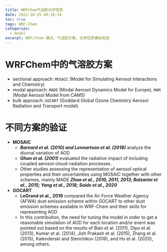 ```yaml
---
title: WRFChem气溶胶光学性质
date: 2022-10-25 09:18:14
toc: true
tags: WRF-Chem
categories:
  - model
excerpt: WRF/Chem 模式，气溶胶方案，光学性质模拟检验
---
```


# WRFChem中的气溶胶方案

- sectional approach: ```MOSAIC``` (Model for Simulating Aerosol Interactions and Chemistry)
- modal approach: ```MADE``` (Modal Aerosol Dynamics Model for Europe), ```MAM``` (Modal Aerosol Model from CAM5)
- bulk approach: ```GOCART``` (Goddard Global Ozone Chemistry Aerosol Radiation and Transport model)

# 不同方案的验证

- **MOSAIC**
  - ***Barnard et al. (2010) and Lennartson et al. (2018)***  analyze the diurnal variation of AOD
  - ***Ghan et al. (2001)***  evaluated the radiative impact of including coupled aerosol–cloud–radiation processes.
  - Other studies assessing the representation of aerosol optical properties and their uncertainties using MOSAIC together with other schemes, mainly MADE ***Zhao et al., 2010, 2011, 2013; Balzarini et al., 2015; Yang et al., 2018; Saide et al., 2020***
- **GOCART**
  - **LeGrand et al., 2019** compared the Air Force Weather Agency (AFWA) dust emission scheme within GOCART to other dust emission schemes available in WRF-Chem and their skills for representing AOD
  -  In this contribution, the need for tuning the model in order to get a reasonable simulation of AOD for each location and/or event was pointed out based on the results of Bian et al. (2011), Dipu et al. (2013), Kumar et al. (2014), Jish Prakash et al. (2015), Zhang et al. (2015), Kalenderski and Stenchikov (2016), and Hu et al. (2020), among others. 

